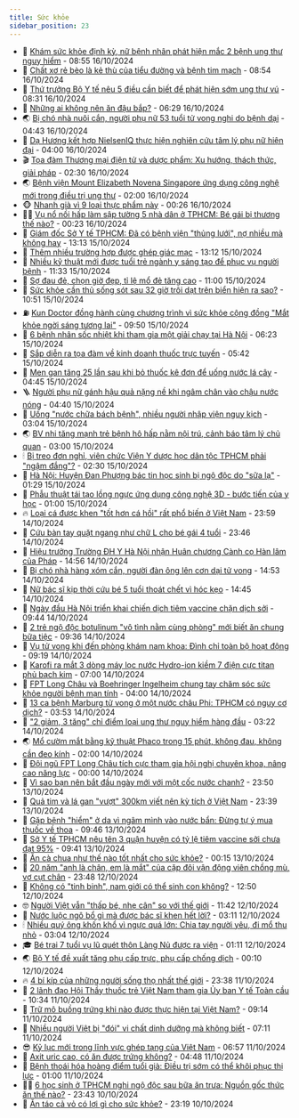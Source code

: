 ```yaml
---
title: Sức khỏe
sidebar_position: 23
---
```


<!-- dantri-suc-khoe:START -->
- 🤔 [Khám sức khỏe định kỳ, nữ bệnh nhân phát hiện mắc 2 bệnh ung thư nguy hiểm](https://dantri.com.vn/suc-khoe/kham-suc-khoe-dinh-ky-nu-benh-nhan-phat-hien-mac-2-benh-ung-thu-nguy-hiem-20241016154714250.htm) - 08:55 16/10/2024
- 🚦 [Chất xơ rẻ bèo là kẻ thù của tiểu đường và bệnh tim mạch](https://dantri.com.vn/suc-khoe/chat-xo-re-beo-la-ke-thu-cua-tieu-duong-va-benh-tim-mach-20241016073557030.htm) - 08:54 16/10/2024
- 🤖 [Thứ trưởng Bộ Y tế nêu 5 điều cần biết để phát hiện sớm ung thư vú](https://dantri.com.vn/suc-khoe/thu-truong-bo-y-te-neu-5-dieu-can-biet-de-phat-hien-som-ung-thu-vu-20241016152824158.htm) - 08:31 16/10/2024
- 🐻 [Những ai không nên ăn đậu bắp?](https://dantri.com.vn/suc-khoe/nhung-ai-khong-nen-an-dau-bap-20241016074210141.htm) - 06:29 16/10/2024
- 🌏 [Bị chó nhà nuôi cắn, người phụ nữ 53 tuổi tử vong nghi do bệnh dại](https://dantri.com.vn/suc-khoe/bi-cho-nha-nuoi-can-nguoi-phu-nu-53-tuoi-tu-vong-nghi-do-benh-dai-20241016110526147.htm) - 04:43 16/10/2024
- 👺 [Dạ Hương kết hợp NielsenIQ thực hiện nghiên cứu tâm lý phụ nữ hiện đại](https://dantri.com.vn/suc-khoe/da-huong-ket-hop-nielseniq-thuc-hien-nghien-cuu-tam-ly-phu-nu-hien-dai-20241016104301362.htm) - 04:00 16/10/2024
- 🎬 [Tọa đàm Thương mại điện tử và dược phẩm: Xu hướng, thách thức, giải pháp](https://dantri.com.vn/suc-khoe/toa-dam-thuong-mai-dien-tu-va-duoc-pham-xu-huong-thach-thuc-giai-phap-20241015213133554.htm) - 02:30 16/10/2024
- 🌏 [Bệnh viện Mount Elizabeth Novena Singapore ứng dụng công nghệ mới trong điều trị ung thư](https://dantri.com.vn/suc-khoe/benh-vien-mount-elizabeth-novena-singapore-ung-dung-cong-nghe-moi-trong-dieu-tri-ung-thu-20241015234910181.htm) - 02:00 16/10/2024
- 🐵 [Nhanh già vì 9 loại thực phẩm này](https://dantri.com.vn/suc-khoe/nhanh-gia-vi-9-loai-thuc-pham-nay-20241010195624061.htm) - 00:26 16/10/2024
- 👨‍🏫 [Vụ nổ nồi hấp làm sập tường 5 nhà dân ở TPHCM: Bé gái bị thương thế nào?](https://dantri.com.vn/suc-khoe/vu-no-noi-hap-lam-sap-tuong-5-nha-dan-o-tphcm-be-gai-bi-thuong-the-nao-20241016010613792.htm) - 00:23 16/10/2024
- 🤗 [Giám đốc Sở Y tế TPHCM: Đã có bệnh viện &quot;thủng lưới&quot;, nợ nhiều mà không hay](https://dantri.com.vn/suc-khoe/giam-doc-so-y-te-tphcm-da-co-benh-vien-thung-luoi-no-nhieu-ma-khong-hay-20241015183509369.htm) - 13:13 15/10/2024
- 🫶 [Thêm nhiều trường hợp được ghép giác mạc](https://dantri.com.vn/suc-khoe/them-nhieu-truong-hop-duoc-ghep-giac-mac-20241015201213343.htm) - 13:12 15/10/2024
- 🙉 [Nhiều kỹ thuật mới được tuổi trẻ ngành y sáng tạo để phục vụ người bệnh](https://dantri.com.vn/suc-khoe/nhieu-ky-thuat-moi-duoc-tuoi-tre-nganh-y-sang-tao-de-phuc-vu-nguoi-benh-20241015175246370.htm) - 11:33 15/10/2024
- 🦅 [Sợ đau đẻ, chọn giờ đẹp, tỉ lệ mổ đẻ tăng cao](https://dantri.com.vn/suc-khoe/so-dau-de-chon-gio-dep-ti-le-mo-de-tang-cao-20241015182837612.htm) - 11:00 15/10/2024
- 🐘 [Sức khỏe cần thủ sống sót sau 32 giờ trôi dạt trên biển hiện ra sao?](https://dantri.com.vn/suc-khoe/suc-khoe-can-thu-song-sot-sau-32-gio-troi-dat-tren-bien-hien-ra-sao-20241015163535215.htm) - 10:51 15/10/2024
- ⛽️ [Kun Doctor đồng hành cùng chương trình vì sức khỏe cộng đồng &quot;Mắt khỏe ngời sáng tương lai&quot;](https://dantri.com.vn/suc-khoe/kun-doctor-dong-hanh-cung-chuong-trinh-vi-suc-khoe-cong-dong-mat-khoe-ngoi-sang-tuong-lai-20241015162056692.htm) - 09:50 15/10/2024
- 🤡 [6 bệnh nhân sốc nhiệt khi tham gia một giải chạy tại Hà Nội](https://dantri.com.vn/suc-khoe/6-benh-nhan-soc-nhiet-khi-tham-gia-mot-giai-chay-tai-ha-noi-20241015125748629.htm) - 06:23 15/10/2024
- 💼 [Sắp diễn ra tọa đàm về kinh doanh thuốc trực tuyến](https://dantri.com.vn/suc-khoe/sap-dien-ra-toa-dam-ve-kinh-doanh-thuoc-truc-tuyen-20241015063500435.htm) - 05:42 15/10/2024
- 🤔 [Men gan tăng 25 lần sau khi bỏ thuốc kê đơn để uống nước lá cây](https://dantri.com.vn/suc-khoe/men-gan-tang-25-lan-sau-khi-bo-thuoc-ke-don-de-uong-nuoc-la-cay-20241015105508189.htm) - 04:45 15/10/2024
- 🪜 [Người phụ nữ gánh hậu quả nặng nề khi ngâm chân vào chậu nước nóng](https://dantri.com.vn/suc-khoe/nguoi-phu-nu-ganh-hau-qua-nang-ne-khi-ngam-chan-vao-chau-nuoc-nong-20241015083053641.htm) - 04:40 15/10/2024
- 📝 [Uống &quot;nước chữa bách bệnh&quot;, nhiều người nhập viện nguy kịch](https://dantri.com.vn/suc-khoe/uong-nuoc-chua-bach-benh-nhieu-nguoi-nhap-vien-nguy-kich-20241015094840246.htm) - 03:04 15/10/2024
- 🌏 [BV nhi tăng mạnh trẻ bệnh hô hấp nằm nội trú, cảnh báo tâm lý chủ quan](https://dantri.com.vn/suc-khoe/bv-nhi-tang-manh-tre-benh-ho-hap-nam-noi-tru-canh-bao-tam-ly-chu-quan-20241015090028658.htm) - 03:00 15/10/2024
- 🕯 [Bị treo đơn nghỉ, viên chức Viện Y dược học dân tộc TPHCM phải &quot;ngậm đắng&quot;?](https://dantri.com.vn/suc-khoe/bi-treo-don-nghi-vien-chuc-vien-y-duoc-hoc-dan-toc-tphcm-phai-ngam-dang-20241011103440325.htm) - 02:30 15/10/2024
- 🦍 [Hà Nội: Huyện Đan Phượng bác tin học sinh bị ngộ độc do &quot;sữa lạ&quot;](https://dantri.com.vn/suc-khoe/ha-noi-huyen-dan-phuong-bac-tin-hoc-sinh-bi-ngo-doc-do-sua-la-20241015065416606.htm) - 01:29 15/10/2024
- 🌈 [Phẫu thuật tái tạo lồng ngực ứng dụng công nghệ 3D - bước tiến của y học](https://dantri.com.vn/suc-khoe/phau-thuat-tai-tao-long-nguc-ung-dung-cong-nghe-3d-buoc-tien-cua-y-hoc-20241014214134672.htm) - 01:00 15/10/2024
- 🔥 [Loại cá được khen &quot;tốt hơn cá hồi&quot; rất phổ biến ở Việt Nam](https://dantri.com.vn/suc-khoe/loai-ca-duoc-khen-tot-hon-ca-hoi-rat-pho-bien-o-viet-nam-20241008073115230.htm) - 23:59 14/10/2024
- 🌊 [Cứu bàn tay quặt ngang như chữ L cho bé gái 4 tuổi](https://dantri.com.vn/suc-khoe/cuu-ban-tay-quat-ngang-nhu-chu-l-cho-be-gai-4-tuoi-20241014171719365.htm) - 23:46 14/10/2024
- 🚦 [Hiệu trưởng Trường ĐH Y Hà Nội nhận Huân chương Cành cọ Hàn lâm của Pháp](https://dantri.com.vn/suc-khoe/hieu-truong-truong-dh-y-ha-noi-nhan-huan-chuong-canh-co-han-lam-cua-phap-20241014132423589.htm) - 14:56 14/10/2024
- 🤖 [Bị chó nhà hàng xóm cắn, người đàn ông lên cơn dại tử vong](https://dantri.com.vn/suc-khoe/bi-cho-nha-hang-xom-can-nguoi-dan-ong-len-con-dai-tu-vong-20241014200714887.htm) - 14:53 14/10/2024
- 🤡 [Nữ bác sĩ kịp thời cứu bé 5 tuổi thoát chết vì hóc kẹo](https://dantri.com.vn/suc-khoe/nu-bac-si-kip-thoi-cuu-be-5-tuoi-thoat-chet-vi-hoc-keo-20241014211546640.htm) - 14:45 14/10/2024
- 💂 [Ngày đầu Hà Nội triển khai chiến dịch tiêm vaccine chặn dịch sởi](https://dantri.com.vn/suc-khoe/ngay-dau-ha-noi-trien-khai-chien-dich-tiem-vaccine-chan-dich-soi-20241014130712778.htm) - 09:44 14/10/2024
- 🦄 [2 trẻ ngộ độc botulinum &quot;vô tình nằm cùng phòng&quot; mới biết ăn chung bữa tiệc](https://dantri.com.vn/suc-khoe/2-tre-ngo-doc-botulinum-vo-tinh-nam-cung-phong-moi-biet-an-chung-bua-tiec-20241014162608621.htm) - 09:36 14/10/2024
- 🧠 [Vụ tử vong khi đến phòng khám nam khoa: Đình chỉ toàn bộ hoạt động](https://dantri.com.vn/suc-khoe/vu-tu-vong-khi-den-phong-kham-nam-khoa-dinh-chi-toan-bo-hoat-dong-20241014153841783.htm) - 09:19 14/10/2024
- 🤖 [Karofi ra mắt 3 dòng máy lọc nước Hydro-ion kiềm 7 điện cực titan phủ bạch kim](https://dantri.com.vn/suc-khoe/karofi-ra-mat-3-dong-may-loc-nuoc-hydro-ion-kiem-7-dien-cuc-titan-phu-bach-kim-20241014134216478.htm) - 07:00 14/10/2024
- 💼 [FPT Long Châu và Boehringer Ingelheim chung tay chăm sóc sức khỏe người bệnh mạn tính](https://dantri.com.vn/suc-khoe/fpt-long-chau-va-boehringer-ingelheim-chung-tay-cham-soc-suc-khoe-nguoi-benh-man-tinh-20241013121957318.htm) - 04:00 14/10/2024
- 🧰 [13 ca bệnh Marburg tử vong ở một nước châu Phi: TPHCM có nguy cơ dịch?](https://dantri.com.vn/suc-khoe/13-ca-benh-marburg-tu-vong-o-mot-nuoc-chau-phi-tphcm-co-nguy-co-dich-20241014104631271.htm) - 03:53 14/10/2024
- 🎉 [&quot;2 giảm, 3 tăng&quot; chỉ điểm loại ung thư nguy hiểm hàng đầu](https://dantri.com.vn/suc-khoe/2-giam-3-tang-chi-diem-loai-ung-thu-nguy-hiem-hang-dau-20220309211113355.htm) - 03:22 14/10/2024
- 🌏 [Mổ cườm mắt bằng kỹ thuật Phaco trong 15 phút, không đau, không cần đeo kính](https://dantri.com.vn/suc-khoe/mo-cuom-mat-bang-ky-thuat-phaco-trong-15-phut-khong-dau-khong-can-deo-kinh-20241014082929535.htm) - 02:00 14/10/2024
- 📝 [Đội ngũ FPT Long Châu tích cực tham gia hội nghị chuyên khoa, nâng cao năng lực](https://dantri.com.vn/suc-khoe/doi-ngu-fpt-long-chau-tich-cuc-tham-gia-hoi-nghi-chuyen-khoa-nang-cao-nang-luc-20241013091317324.htm) - 00:00 14/10/2024
- 🧠 [Vì sao bạn nên bắt đầu ngày mới với một cốc nước chanh?](https://dantri.com.vn/suc-khoe/vi-sao-ban-nen-bat-dau-ngay-moi-voi-mot-coc-nuoc-chanh-20241013100319682.htm) - 23:50 13/10/2024
- 🚀 [Quả tim và lá gan &quot;vượt&quot; 300km viết nên kỳ tích ở Việt Nam](https://dantri.com.vn/suc-khoe/qua-tim-va-la-gan-vuot-300km-viet-nen-ky-tich-o-viet-nam-20241011161606740.htm) - 23:39 13/10/2024
- 💯 [Gặp bệnh &quot;hiểm&quot; ở da vì ngâm mình vào nước bẩn: Đừng tự ý mua thuốc về thoa](https://dantri.com.vn/suc-khoe/gap-benh-hiem-o-da-vi-ngam-minh-vao-nuoc-ban-dung-tu-y-mua-thuoc-ve-thoa-20241013112201840.htm) - 09:46 13/10/2024
- 🫶 [Sở Y tế TPHCM nêu tên 3 quận huyện có tỷ lệ tiêm vaccine sởi chưa đạt 95%](https://dantri.com.vn/suc-khoe/so-y-te-tphcm-neu-ten-3-quan-huyen-co-ty-le-tiem-vaccine-soi-chua-dat-95-20241013115705291.htm) - 09:41 13/10/2024
- 👹 [Ăn cà chua như thế nào tốt nhất cho sức khỏe?](https://dantri.com.vn/suc-khoe/an-ca-chua-nhu-the-nao-tot-nhat-cho-suc-khoe-20241012220001753.htm) - 00:15 13/10/2024
- 🤩 [20 năm &quot;anh là chân, em là mắt&quot; của cặp đôi vận động viên chồng mù, vợ cụt chân](https://dantri.com.vn/suc-khoe/20-nam-anh-la-chan-em-la-mat-cua-cap-doi-van-dong-vien-chong-mu-vo-cut-chan-20241011175837413.htm) - 23:48 12/10/2024
- 🌊 [Không có &quot;tinh binh&quot;, nam giới có thể sinh con không?](https://dantri.com.vn/suc-khoe/khong-co-tinh-binh-nam-gioi-co-the-sinh-con-khong-20241012194829889.htm) - 12:50 12/10/2024
- 🤓 [Người Việt vẫn &quot;thấp bé, nhẹ cân&quot; so với thế giới](https://dantri.com.vn/suc-khoe/nguoi-viet-van-thap-be-nhe-can-so-voi-the-gioi-20241012184118235.htm) - 11:42 12/10/2024
- 🌝 [Nước luộc ngô bổ gì mà được bác sĩ khen hết lời?](https://dantri.com.vn/suc-khoe/nuoc-luoc-ngo-bo-gi-ma-duoc-bac-si-khen-het-loi-20241012073357114.htm) - 03:11 12/10/2024
- 🕯 [Nhiều quý ông khốn khổ vì ngực quá lớn: Chia tay người yêu, đi mổ thu nhỏ](https://dantri.com.vn/suc-khoe/nhieu-quy-ong-khon-kho-vi-nguc-qua-lon-chia-tay-nguoi-yeu-di-mo-thu-nho-20241012084735381.htm) - 03:04 12/10/2024
- 🎓 [Bé trai 7 tuổi vụ lũ quét thôn Làng Nủ được ra viện](https://dantri.com.vn/suc-khoe/be-trai-7-tuoi-vu-lu-quet-thon-lang-nu-duoc-ra-vien-20241012070917538.htm) - 01:11 12/10/2024
- 🌏 [Bộ Y tế đề xuất tăng phụ cấp trực, phụ cấp chống dịch](https://dantri.com.vn/suc-khoe/bo-y-te-de-xuat-tang-phu-cap-truc-phu-cap-chong-dich-20241012070742426.htm) - 00:10 12/10/2024
- 🔥 [4 bí kíp của những người sống thọ nhất thế giới](https://dantri.com.vn/suc-khoe/4-bi-kip-cua-nhung-nguoi-song-tho-nhat-the-gioi-20241010194634320.htm) - 23:38 11/10/2024
- 📝 [2 lãnh đạo Hội Thầy thuốc trẻ Việt Nam tham gia Ủy ban Y tế Toàn cầu](https://dantri.com.vn/suc-khoe/2-lanh-dao-hoi-thay-thuoc-tre-viet-nam-tham-gia-uy-ban-y-te-toan-cau-20241011164514680.htm) - 10:34 11/10/2024
- 🧠 [Trữ mô buồng trứng khi nào được thực hiện tại Việt Nam?](https://dantri.com.vn/suc-khoe/tru-mo-buong-trung-khi-nao-duoc-thuc-hien-tai-viet-nam-20241011154144072.htm) - 09:14 11/10/2024
- 🦅 [Nhiều người Việt bị &quot;đói&quot; vi chất dinh dưỡng mà không biết](https://dantri.com.vn/suc-khoe/nhieu-nguoi-viet-bi-doi-vi-chat-dinh-duong-ma-khong-biet-20241011102527286.htm) - 07:11 11/10/2024
- 😎 [Kỷ lục mới trong lĩnh vực ghép tạng của Việt Nam](https://dantri.com.vn/suc-khoe/ky-luc-moi-trong-linh-vuc-ghep-tang-cua-viet-nam-20210705214422844.htm) - 06:57 11/10/2024
- 🎉 [Axit uric cao, có ăn được trứng không?](https://dantri.com.vn/suc-khoe/axit-uric-cao-co-an-duoc-trung-khong-20241010213252742.htm) - 04:48 11/10/2024
- 🫣 [Bệnh thoái hóa hoàng điểm tuổi già: Điều trị sớm có thể khôi phục thị lực](https://dantri.com.vn/suc-khoe/benh-thoai-hoa-hoang-diem-tuoi-gia-dieu-tri-som-co-the-khoi-phuc-thi-luc-20241010224748659.htm) - 01:00 11/10/2024
- 🧑‍🏫 [6 học sinh ở TPHCM nghi ngộ độc sau bữa ăn trưa: Nguồn gốc thức ăn thế nào?](https://dantri.com.vn/suc-khoe/6-hoc-sinh-o-tphcm-nghi-ngo-doc-sau-bua-an-trua-nguon-goc-thuc-an-the-nao-20241011014133240.htm) - 23:43 10/10/2024
- 🥷 [Ăn táo cả vỏ có lợi gì cho sức khỏe?](https://dantri.com.vn/suc-khoe/an-tao-ca-vo-co-loi-gi-cho-suc-khoe-20220608081555061.htm) - 23:19 10/10/2024<!-- dantri-suc-khoe:END -->
